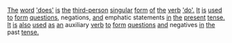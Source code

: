 [The](./the.md) [word](./word.md) ['does'](./does.md) [is](./is.md) [the](./the.md) [third-person](./thirdperson.md) [singular](./singular.md) [form](./form.md) [of](./of.md) [the](./the.md) [verb](./verb.md) ['do'.](./do.md) [It](./it.md) [is](./is.md) [used](./used.md) [to](./to.md) [form](./form.md) [questions,](./questions.md) negations, [and](./and.md) emphatic statements [in](./in.md) [the](./the.md) [present](./present.md) [tense.](./tense.md) [It](./it.md) [is](./is.md) [also](./also.md) [used](./used.md) [as](./as.md) [an](./an.md) auxiliary [verb](./verb.md) [to](./to.md) [form](./form.md) [questions](./questions.md) [and](./and.md) negatives [in](./in.md) [the](./the.md) past [tense.](./tense.md)